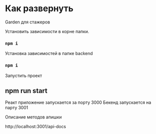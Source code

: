 # Как развернуть

Garden для стажеров

Установить зависимости в корне папки.
### `npm i`

Установка зависимостей в папке backend
### `npm i`

Запустить проект
## npm run start

Реакт приложение запускается за порту 3000
Бекенд запускается на парту 3001

Описание методов апишки 

http://localhost:3001/api-docs
<!-- ### `` -->
